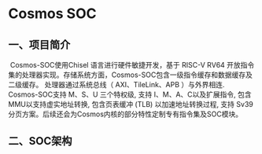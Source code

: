 # Cosmos SOC

## 一、项目简介

​      Cosmos-SOC使用Chisel 语言进行硬件敏捷开发，基于 RISC-V RV64 开放指令集的处理器实现。存储系统方面，Cosmos-SOC包含一级指令缓存和数据缓存及二级缓存。 处理器通过系统总线（ AXI、TileLink、APB ）与外界相连. Cosmos-SOC支持 M、S、U 三个特权级, 支持 I、M、A、C以及扩展指令, 包含MMU以支持虚实地址转换, 包含页表缓冲 (TLB) 以加速地址转换过程, 支持 Sv39 分页方案。后续还会为Cosmos内核的部分特性定制专有指令集及SOC模块。

## 二、SOC架构







